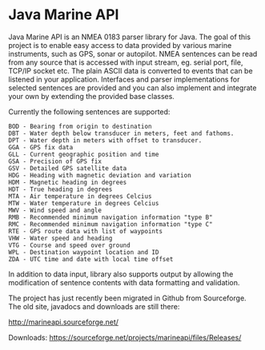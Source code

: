 Java Marine API
===============

Java Marine API is an NMEA 0183 parser library for Java. The goal of this project is to enable easy access to data provided by various marine instruments, such as GPS, sonar or autopilot. NMEA sentences can be read from any source that is accessed with input stream, eg. serial port, file, TCP/IP socket etc. The plain ASCII data is converted to events that can be listened in your application. Interfaces and parser implementations for selected sentences are provided and you can also implement and integrate your own by extending the provided base classes.

Currently the following sentences are supported:

    BOD - Bearing from origin to destination
    DBT - Water depth below transducer in meters, feet and fathoms.
    DPT - Water depth in meters with offset to transducer.
    GGA - GPS fix data
    GLL - Current geographic position and time
    GSA - Precision of GPS fix
    GSV - Detailed GPS satellite data
    HDG - Heading with magnetic deviation and variation
    HDM - Magnetic heading in degrees
    HDT - True heading in degrees
    MTA - Air temperature in degrees Celcius
    MTW - Water temperature in degrees Celcius
    MWV - Wind speed and angle
    RMB - Recommended minimum navigation information "type B"
    RMC - Recommended minimum navigation information "type C"
    RTE - GPS route data with list of waypoints
    VHW - Water speed and heading
    VTG - Course and speed over ground
    WPL - Destination waypoint location and ID
    ZDA - UTC time and date with local time offset

In addition to data input, library also supports output by allowing the modification of sentence contents with data formatting and validation.

The project has just recently been migrated in Github from Sourceforge. The old site, javadocs and downloads are still there:

http://marineapi.sourceforge.net/

Downloads:
https://sourceforge.net/projects/marineapi/files/Releases/
